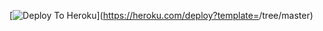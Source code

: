 [![Deploy To Heroku](https://www.herokucdn.com/deploy/button.svg)](https://heroku.com/deploy?template=<repo ka url daal yha>/tree/master)
